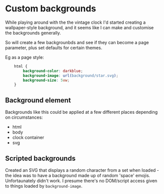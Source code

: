 Custom backgrounds
==================

While playing around with the the vintage clock I'd started creating a wallpaper-style background, and it seems like I can make and customise the backgrounds generally.

So will create a few backgrounbds and see if they can become a page parameter, plus set defaults for certain themes.

Eg as a page style:
```css
	html {
		background-color: darkblue;
		background-image: url(background/star.svg);
		background-size: 5vw;
	}
```


Background element
------------------
Backgrounds like this could be applied at a few different places depending on circumstances:
* html
* body
* clock container
* svg

Scripted backgrounds
--------------------
Created an SVG that displays a random character from a set when loaded - the idea was to have a background made up of random 'space' emojis.
Unfortaunately didn't work.
I presume there's no DOM/script access given to things loaded by `background-image`.




